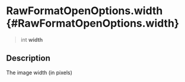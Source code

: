 RawFormatOpenOptions.width {#RawFormatOpenOptions.width}
==========================

> int **width**

Description
-----------

The image width (in pixels)
